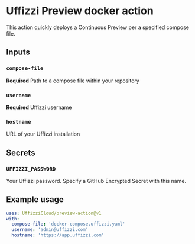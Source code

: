 # Uffizzi Preview docker action

This action quickly deploys a Continuous Preview per a specified compose file.

## Inputs

### `compose-file`

**Required** Path to a compose file within your repository

### `username`

**Required** Uffizzi username

### `hostname`

URL of your Uffizzi installation

## Secrets

### `UFFIZZI_PASSWORD`

Your Uffizzi password. Specify a GitHub Encrypted Secret with this name.

## Example usage

```yaml
uses: UffizziCloud/preview-action@v1
with:
  compose-file: 'docker-compose.uffizzi.yaml'
  username: 'admin@uffizzi.com'
  hostname: 'https://app.uffizzi.com'
```
